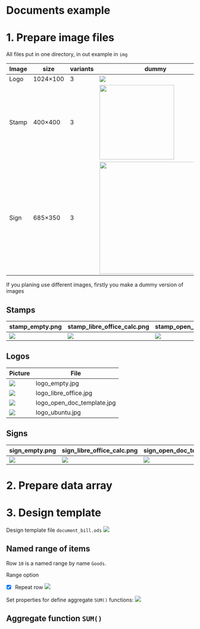 # Documents example

# 1. Prepare image files
All files put in one directory, in out example in `img`

Image | size     | variants | dummy
------|----------|----------|----
Logo  | 1024×100 |   3      | <img src="https://github.com/xv1t/OpenDocumentTemplate/blob/master/examples/documents/img/logo_empty.jpg"> 
Stamp | 400×400  |   3      | <img src="https://github.com/xv1t/OpenDocumentTemplate/blob/master/examples/documents/img/stamp_empty.png" width="200">
Sign  | 685×350  |   3      | <img src="https://github.com/xv1t/OpenDocumentTemplate/blob/master/examples/documents/img/sign_empty.png)" width="300">

If you planing use different images, firstly you make a dummy version of images




## Stamps
stamp_empty.png|stamp_libre_office_calc.png|stamp_open_doc_template.png|stamp_ubuntu.png
--------|------|-----|-----
![](https://github.com/xv1t/OpenDocumentTemplate/blob/master/examples/documents/img/stamp_empty.png) | ![](https://github.com/xv1t/OpenDocumentTemplate/blob/master/examples/documents/img/stamp_libre_office_calc.png) | ![](https://github.com/xv1t/OpenDocumentTemplate/blob/master/examples/documents/img/stamp_open_doc_template.png) | ![](https://github.com/xv1t/OpenDocumentTemplate/blob/master/examples/documents/img/stamp_ubuntu.png)

## Logos
Picture | File
------|-----
![](https://github.com/xv1t/OpenDocumentTemplate/blob/master/examples/documents/img/logo_empty.jpg) |logo_empty.jpg
![](https://github.com/xv1t/OpenDocumentTemplate/blob/master/examples/documents/img/logo_libre_office.jpg) |logo_libre_office.jpg
![](https://github.com/xv1t/OpenDocumentTemplate/blob/master/examples/documents/img/logo_open_doc_template.jpg) |logo_open_doc_template.jpg
![](https://github.com/xv1t/OpenDocumentTemplate/blob/master/examples/documents/img/logo_ubuntu.jpg) | logo_ubuntu.jpg

## Signs
sign_empty.png | sign_libre_office_calc.png | sign_open_doc_template.png | sign_ubuntu.png
--------|------|-----|-----
![](https://github.com/xv1t/OpenDocumentTemplate/blob/master/examples/documents/img/sign_empty.png) |![](https://github.com/xv1t/OpenDocumentTemplate/blob/master/examples/documents/img/sign_libre_office_calc.png) |![](https://github.com/xv1t/OpenDocumentTemplate/blob/master/examples/documents/img/sign_open_doc_template.png) |![](https://github.com/xv1t/OpenDocumentTemplate/blob/master/examples/documents/img/sign_ubuntu.png)

# 2. Prepare data array


# 3. Design template
Design template file `document_bill.ods`
![](https://github.com/xv1t/OpenDocumentTemplate/blob/master/docs/img/document_template_src.jpg)

## Named range of items
Row `10` is a named range by name `Goods`.

Range option 

- [x] Repeat row
![](https://github.com/xv1t/OpenDocumentTemplate/blob/master/docs/img/document_template_src_named.jpg)

Set properties for define aggregate `SUM()` functions:
![](https://github.com/xv1t/OpenDocumentTemplate/blob/master/docs/img/document_template_src_properties.jpg)

## Aggregate function `SUM()`
